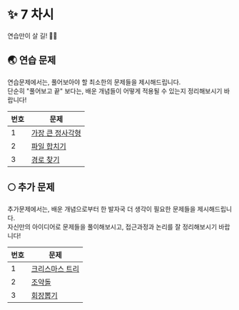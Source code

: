 # ✨ 7 차시 #
연습만이 살 길! 💪🏻

## 🌏 연습 문제 ##
연습문제에서는, 풀어보아야 할 최소한의 문제들을 제시해드립니다. </br>
단순히 "풀어보고 끝" 보다는, 배운 개념들이 어떻게 적용될 수 있는지 정리해보시기 바랍니다!

| <center> 번호 </center> | <center> 문제 </center> |
|-------------------------|------------------------|
| 1  | [가장 큰 정사각형](https://www.acmicpc.net/problem/1915)               |
| 2  | [파일 합치기](https://www.acmicpc.net/problem/11066)               |
| 3  | [경로 찾기](https://www.acmicpc.net/problem/11403)               |

## 🌕 추가 문제 ##
추가문제에서는, 배운 개념으로부터 한 발자국 더 생각이 필요한 문제들을 제시해드립니다. </br>
자신만의 아이디어로 문제들을 풀이해보시고, 접근과정과 논리를 잘 정리해보시기 바랍니다!

| <center> 번호 </center> | <center> 문제 </center> |
|-------------------------|------------------------|
| 1  | [크리스마스 트리](https://www.acmicpc.net/problem/1234)               |
| 2  | [조약돌](https://www.acmicpc.net/problem/25378)               |
| 3  | [회장뽑기](https://www.acmicpc.net/problem/2660)               |
